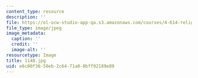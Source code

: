 ```yaml
---
content_type: resource
description: ''
file: https://ol-ocw-studio-app-qa.s3.amazonaws.com/courses/4-614-religious-architecture-and-islamic-cultures-fall-2002/e6c00f3658eb2c6471a08bff92189e89_1148.jpg
file_type: image/jpeg
image_metadata:
  caption: ''
  credit: ''
  image-alt: ''
resourcetype: Image
title: 1148.jpg
uid: e6c00f36-58eb-2c64-71a0-8bff92189e89
---
```

